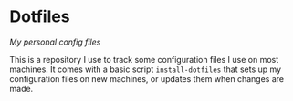 
# Dotfiles

_My personal config files_

This is a repository I use to track some configuration files I use on most
machines. It comes with a basic script `install-dotfiles` that sets up my
configuration files on new machines, or updates them when changes are made.

